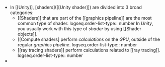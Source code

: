 - In [[Unity]], [shaders]([[Unity shader]]) are divided into $3$ broad categories:
	- [[Shaders]] that are part of the [[graphics pipeline]] are the most common type of shader. 
	  logseq.order-list-type:: number
	  In *Unity*, you usually work with this type of *shader* by using [[Shader objects]].
	- [[Compute shaders] perform *calculations* on the *GPU*, outside of the regular *graphics pipeline*.
	  logseq.order-list-type:: number
	- [[ray tracing shaders]] perform calculations related to [[ray tracing]].
	  logseq.order-list-type:: number
-